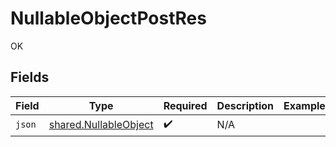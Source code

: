 # NullableObjectPostRes

OK


## Fields

| Field                                                                 | Type                                                                  | Required                                                              | Description                                                           | Example                                                               |
| --------------------------------------------------------------------- | --------------------------------------------------------------------- | --------------------------------------------------------------------- | --------------------------------------------------------------------- | --------------------------------------------------------------------- |
| `json`                                                                | [shared.NullableObject](../../../sdk/models/shared/nullableobject.md) | :heavy_check_mark:                                                    | N/A                                                                   | <nil>                                                                 |